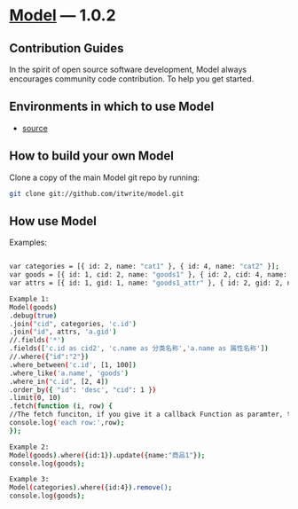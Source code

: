 [Model](https://github.com/itwrite/model/) — 1.0.2
==================================================

Contribution Guides
--------------------------------------

In the spirit of open source software development, Model always encourages community code contribution. To help you get started.


Environments in which to use Model
--------------------------------------

- [source](https://github.com/itwrite/js-model/blob/master/model-last.js)


How to build your own Model
----------------------------

Clone a copy of the main Model git repo by running:

```bash
git clone git://github.com/itwrite/model.git
```
How use Model
----------------------------

Examples:

```bash

var categories = [{ id: 2, name: "cat1" }, { id: 4, name: "cat2" }];
var goods = [{ id: 1, cid: 2, name: "goods1" }, { id: 2, cid: 4, name: "goods2" }];
var attrs = [{ id: 1, gid: 1, name: "goods1_attr" }, { id: 2, gid: 2, name: "goods2_attr" }];

Example 1:
Model(goods)
.debug(true)
.join("cid", categories, 'c.id')
.join("id", attrs, 'a.gid')
//.fields('*')
.fields(['c.id as cid2', 'c.name as 分类名称','a.name as 属性名称'])
//.where({"id":"2"})
.where_between('c.id', [1, 100])
.where_like('a.name', 'goods')
.where_in("c.id", [2, 4])
.order_by({ "id": 'desc', "cid": 1 })
.limit(0, 10)
.fetch(function (i, row) {
//The fetch funciton, if you give it a callback Function as paramter, then it will be call when foreach very item of result;
console.log('each row:',row);
});

Example 2:
Model(goods).where({id:1}).update({name:"商品1"});
console.log(goods);

Example 3:
Model(categories).where({id:4}).remove();
console.log(goods);


```
